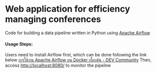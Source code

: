 # Web application for efficiency managing conferences
Code for building a data pipeline written in Python using  [Apache Airflow](https://github.com/apache/airflow)
#### Usage Steps:
Users need to install Airflow first, which can be done following the link below
[การใช้งาน Apache Airflow บน Docker เบื้องต้น - DEV Community](https://dev.to/tanakritseangnet/apache-airflow-docker-5c9o)
Then, access [http://localhost:8080/](http://localhost:8080/) to monitor the pipeline
